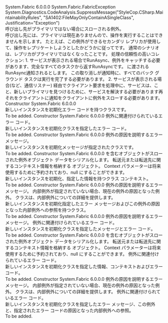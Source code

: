 <Type Name="FabricNotPrimaryException" FullName="System.Fabric.FabricNotPrimaryException">
  <TypeSignature Language="C#" Value="public class FabricNotPrimaryException : System.Fabric.FabricException" />
  <TypeSignature Language="ILAsm" Value=".class public auto ansi serializable beforefieldinit FabricNotPrimaryException extends System.Fabric.FabricException" />
  <TypeSignature Language="DocId" Value="T:System.Fabric.FabricNotPrimaryException" />
  <TypeSignature Language="VB.NET" Value="Public Class FabricNotPrimaryException&#xA;Inherits FabricException" />
  <TypeSignature Language="F#" Value="type FabricNotPrimaryException = class&#xA;    inherit FabricException" />
  <AssemblyInfo>
    <AssemblyName>System.Fabric</AssemblyName>
    <AssemblyVersion>6.0.0.0</AssemblyVersion>
  </AssemblyInfo>
  <Base>
    <BaseTypeName>System.Fabric.FabricException</BaseTypeName>
  </Base>
  <Interfaces />
  <Attributes>
    <Attribute>
      <AttributeName>System.Diagnostics.CodeAnalysis.SuppressMessage("StyleCop.CSharp.MaintainabilityRules", "SA1402:FileMayOnlyContainASingleClass", Justification="Exception")</AttributeName>
    </Attribute>
  </Attributes>
  <Docs>
    <summary>
      <para>呼び出し先がプライマリではない場合にスローされる例外。</para>
    </summary>
    <remarks>
      <para><see cref="T:System.Fabric.FabricNotPrimaryException" />呼び出し先には、プライマリは現在ありませんので、操作を実行することはできませんを示します。
            たとえば、この例外ができるセカンダリ レプリカが使用して、操作をレプリケートしようとしたかどうかに従って<see cref="M:System.Fabric.IStateReplicator.ReplicateAsync(System.Fabric.OperationData,System.Threading.CancellationToken,System.Int64@)" />です。 通常のシナリオは、レプリカがプライマリではなくなったことです。</para>
      <para>
            処理<see cref="T:System.Fabric.FabricNotPrimaryException" />の<see href="https://docs.microsoft.com/azure/service-fabric/service-fabric-reliable-services-reliable-collections">信頼性の高いコレクション</see>:
                1. サービスが表示される場合<see cref="T:System.Fabric.FabricNotPrimaryException" />で<see href="https://docs.microsoft.com/dotnet/api/microsoft.servicefabric.services.runtime.statefulservicebase.runasync?viewFallbackFrom=servicefabricsvcs#Microsoft_ServiceFabric_Services_Runtime_StatefulServiceBase_RunAsync_System_Threading_CancellationToken_">RunAsync</see>、例外をキャッチする必要があります、完全なすべてのタスクから返す<see href="https://docs.microsoft.com/dotnet/api/microsoft.servicefabric.services.runtime.statefulservicebase.runasync?viewFallbackFrom=servicefabricsvcs#Microsoft_ServiceFabric_Services_Runtime_StatefulServiceBase_RunAsync_System_Threading_CancellationToken_">RunAsync</see>です。 <see cref="T:System.Threading.CancellationToken" />に渡される<see href="https://docs.microsoft.com/dotnet/api/microsoft.servicefabric.services.runtime.statefulservicebase.runasync?viewFallbackFrom=servicefabricsvcs#Microsoft_ServiceFabric_Services_Runtime_StatefulServiceBase_RunAsync_System_Threading_CancellationToken_">RunAsync</see>通知されるとします。 この取り消しが通知時に、すべてのバック グラウンド タスクは実行を完了する必要があります。
                    2. サービスが表示される場合<see cref="T:System.Fabric.FabricNotPrimaryException" />(など、通信リスナー) 経由でクライアント要求を処理中に、サービスは、こと、新しいプライマリを見つけるために、サービスを解決する必要があります再それをクライアントに通知をクライアントに例外をスローする必要があります。
                    </para>
    </remarks>
  </Docs>
  <Members>
    <Member MemberName=".ctor">
      <MemberSignature Language="C#" Value="public FabricNotPrimaryException ();" />
      <MemberSignature Language="ILAsm" Value=".method public hidebysig specialname rtspecialname instance void .ctor() cil managed" />
      <MemberSignature Language="DocId" Value="M:System.Fabric.FabricNotPrimaryException.#ctor" />
      <MemberSignature Language="VB.NET" Value="Public Sub New ()" />
      <MemberType>Constructor</MemberType>
      <AssemblyInfo>
        <AssemblyName>System.Fabric</AssemblyName>
        <AssemblyVersion>6.0.0.0</AssemblyVersion>
      </AssemblyInfo>
      <Parameters />
      <Docs>
        <summary>
          <para>新しいインスタンスを初期化<see cref="T:System.Fabric.FabricNotPrimaryException" />エラー コードを持つクラス<see cref="F:System.Fabric.FabricErrorCode.Unknown" />です。</para>
        </summary>
        <remarks>To be added.</remarks>
      </Docs>
    </Member>
    <Member MemberName=".ctor">
      <MemberSignature Language="C#" Value="public FabricNotPrimaryException (System.Fabric.FabricErrorCode errorCode);" />
      <MemberSignature Language="ILAsm" Value=".method public hidebysig specialname rtspecialname instance void .ctor(valuetype System.Fabric.FabricErrorCode errorCode) cil managed" />
      <MemberSignature Language="DocId" Value="M:System.Fabric.FabricNotPrimaryException.#ctor(System.Fabric.FabricErrorCode)" />
      <MemberSignature Language="VB.NET" Value="Public Sub New (errorCode As FabricErrorCode)" />
      <MemberSignature Language="F#" Value="new System.Fabric.FabricNotPrimaryException : System.Fabric.FabricErrorCode -&gt; System.Fabric.FabricNotPrimaryException" Usage="new System.Fabric.FabricNotPrimaryException errorCode" />
      <MemberType>Constructor</MemberType>
      <AssemblyInfo>
        <AssemblyName>System.Fabric</AssemblyName>
        <AssemblyVersion>6.0.0.0</AssemblyVersion>
      </AssemblyInfo>
      <Parameters>
        <Parameter Name="errorCode" Type="System.Fabric.FabricErrorCode" />
      </Parameters>
      <Docs>
        <param name="errorCode">
          <para>例外に関連付けられているエラー コード。</para>
        </param>
        <summary>
          <para>新しいインスタンスを初期化<see cref="T:System.Fabric.FabricNotPrimaryException" />クラスを指定したエラー コード。</para>
        </summary>
        <remarks>To be added.</remarks>
      </Docs>
    </Member>
    <Member MemberName=".ctor">
      <MemberSignature Language="C#" Value="public FabricNotPrimaryException (string message);" />
      <MemberSignature Language="ILAsm" Value=".method public hidebysig specialname rtspecialname instance void .ctor(string message) cil managed" />
      <MemberSignature Language="DocId" Value="M:System.Fabric.FabricNotPrimaryException.#ctor(System.String)" />
      <MemberSignature Language="VB.NET" Value="Public Sub New (message As String)" />
      <MemberSignature Language="F#" Value="new System.Fabric.FabricNotPrimaryException : string -&gt; System.Fabric.FabricNotPrimaryException" Usage="new System.Fabric.FabricNotPrimaryException message" />
      <MemberType>Constructor</MemberType>
      <AssemblyInfo>
        <AssemblyName>System.Fabric</AssemblyName>
        <AssemblyVersion>6.0.0.0</AssemblyVersion>
      </AssemblyInfo>
      <Parameters>
        <Parameter Name="message" Type="System.String" />
      </Parameters>
      <Docs>
        <param name="message">
          <para>例外の原因を説明するエラー メッセージ。</para>
        </param>
        <summary>
          <para>新しいインスタンスを初期化<see cref="T:System.Fabric.FabricNotPrimaryException" />メッセージが指定されたクラスです。</para>
        </summary>
        <remarks>To be added.</remarks>
      </Docs>
    </Member>
    <Member MemberName=".ctor">
      <MemberSignature Language="C#" Value="protected FabricNotPrimaryException (System.Runtime.Serialization.SerializationInfo info, System.Runtime.Serialization.StreamingContext context);" />
      <MemberSignature Language="ILAsm" Value=".method familyhidebysig specialname rtspecialname instance void .ctor(class System.Runtime.Serialization.SerializationInfo info, valuetype System.Runtime.Serialization.StreamingContext context) cil managed" />
      <MemberSignature Language="DocId" Value="M:System.Fabric.FabricNotPrimaryException.#ctor(System.Runtime.Serialization.SerializationInfo,System.Runtime.Serialization.StreamingContext)" />
      <MemberSignature Language="VB.NET" Value="Protected Sub New (info As SerializationInfo, context As StreamingContext)" />
      <MemberSignature Language="F#" Value="new System.Fabric.FabricNotPrimaryException : System.Runtime.Serialization.SerializationInfo * System.Runtime.Serialization.StreamingContext -&gt; System.Fabric.FabricNotPrimaryException" Usage="new System.Fabric.FabricNotPrimaryException (info, context)" />
      <MemberType>Constructor</MemberType>
      <AssemblyInfo>
        <AssemblyName>System.Fabric</AssemblyName>
        <AssemblyVersion>6.0.0.0</AssemblyVersion>
      </AssemblyInfo>
      <Parameters>
        <Parameter Name="info" Type="System.Runtime.Serialization.SerializationInfo" />
        <Parameter Name="context" Type="System.Runtime.Serialization.StreamingContext" />
      </Parameters>
      <Docs>
        <param name="info">
          <para><see cref="T:System.Runtime.Serialization.SerializationInfo" />を含むオブジェクトがスローされた例外オブジェクト データをシリアル化します。</para>
        </param>
        <param name="context">
          <para>転送元または転送先に関するコンテキスト情報を格納する <see cref="T:System.Runtime.Serialization.StreamingContext" /> オブジェクト。 Context パラメーターは将来使用するために予約されており、null にすることができます。</para>
        </param>
        <summary>
          <para>新しいインスタンスを初期化<see cref="T:System.Fabric.FabricNotPrimaryException" />、指定した情報を持つクラス コンテキスト。</para>
        </summary>
        <remarks>To be added.</remarks>
      </Docs>
    </Member>
    <Member MemberName=".ctor">
      <MemberSignature Language="C#" Value="public FabricNotPrimaryException (string message, Exception inner);" />
      <MemberSignature Language="ILAsm" Value=".method public hidebysig specialname rtspecialname instance void .ctor(string message, class System.Exception inner) cil managed" />
      <MemberSignature Language="DocId" Value="M:System.Fabric.FabricNotPrimaryException.#ctor(System.String,System.Exception)" />
      <MemberSignature Language="VB.NET" Value="Public Sub New (message As String, inner As Exception)" />
      <MemberSignature Language="F#" Value="new System.Fabric.FabricNotPrimaryException : string * Exception -&gt; System.Fabric.FabricNotPrimaryException" Usage="new System.Fabric.FabricNotPrimaryException (message, inner)" />
      <MemberType>Constructor</MemberType>
      <AssemblyInfo>
        <AssemblyName>System.Fabric</AssemblyName>
        <AssemblyVersion>6.0.0.0</AssemblyVersion>
      </AssemblyInfo>
      <Parameters>
        <Parameter Name="message" Type="System.String" />
        <Parameter Name="inner" Type="System.Exception" />
      </Parameters>
      <Docs>
        <param name="message">
          <para>例外の原因を説明するエラー メッセージ。</para>
        </param>
        <param name="inner">
          <para>内部例外が指定されていない場合、現在の例外の原因となった例外。 <see cref="T:System.Exception" />クラスは、内部例外についての詳細を提供します。</para>
        </param>
        <summary>
          <para>
            新しいインスタンスを初期化<see cref="T:System.Fabric.FabricNotPrimaryException" />指定したエラー メッセージおよびこの例外の原因となった内部例外への参照を持つクラス。
            </para>
        </summary>
        <remarks>To be added.</remarks>
      </Docs>
    </Member>
    <Member MemberName=".ctor">
      <MemberSignature Language="C#" Value="public FabricNotPrimaryException (string message, System.Fabric.FabricErrorCode errorCode);" />
      <MemberSignature Language="ILAsm" Value=".method public hidebysig specialname rtspecialname instance void .ctor(string message, valuetype System.Fabric.FabricErrorCode errorCode) cil managed" />
      <MemberSignature Language="DocId" Value="M:System.Fabric.FabricNotPrimaryException.#ctor(System.String,System.Fabric.FabricErrorCode)" />
      <MemberSignature Language="VB.NET" Value="Public Sub New (message As String, errorCode As FabricErrorCode)" />
      <MemberSignature Language="F#" Value="new System.Fabric.FabricNotPrimaryException : string * System.Fabric.FabricErrorCode -&gt; System.Fabric.FabricNotPrimaryException" Usage="new System.Fabric.FabricNotPrimaryException (message, errorCode)" />
      <MemberType>Constructor</MemberType>
      <AssemblyInfo>
        <AssemblyName>System.Fabric</AssemblyName>
        <AssemblyVersion>6.0.0.0</AssemblyVersion>
      </AssemblyInfo>
      <Parameters>
        <Parameter Name="message" Type="System.String" />
        <Parameter Name="errorCode" Type="System.Fabric.FabricErrorCode" />
      </Parameters>
      <Docs>
        <param name="message">
          <para>例外の原因を説明するエラー メッセージ。</para>
        </param>
        <param name="errorCode">
          <para>例外に関連付けられているエラー コード。</para>
        </param>
        <summary>
          <para>新しいインスタンスを初期化<see cref="T:System.Fabric.FabricNotPrimaryException" />クラスを指定したメッセージとエラー コード。</para>
        </summary>
        <remarks>To be added.</remarks>
      </Docs>
    </Member>
    <Member MemberName=".ctor">
      <MemberSignature Language="C#" Value="protected FabricNotPrimaryException (System.Runtime.Serialization.SerializationInfo info, System.Runtime.Serialization.StreamingContext context, System.Fabric.FabricErrorCode errorCode);" />
      <MemberSignature Language="ILAsm" Value=".method familyhidebysig specialname rtspecialname instance void .ctor(class System.Runtime.Serialization.SerializationInfo info, valuetype System.Runtime.Serialization.StreamingContext context, valuetype System.Fabric.FabricErrorCode errorCode) cil managed" />
      <MemberSignature Language="DocId" Value="M:System.Fabric.FabricNotPrimaryException.#ctor(System.Runtime.Serialization.SerializationInfo,System.Runtime.Serialization.StreamingContext,System.Fabric.FabricErrorCode)" />
      <MemberSignature Language="VB.NET" Value="Protected Sub New (info As SerializationInfo, context As StreamingContext, errorCode As FabricErrorCode)" />
      <MemberSignature Language="F#" Value="new System.Fabric.FabricNotPrimaryException : System.Runtime.Serialization.SerializationInfo * System.Runtime.Serialization.StreamingContext * System.Fabric.FabricErrorCode -&gt; System.Fabric.FabricNotPrimaryException" Usage="new System.Fabric.FabricNotPrimaryException (info, context, errorCode)" />
      <MemberType>Constructor</MemberType>
      <AssemblyInfo>
        <AssemblyName>System.Fabric</AssemblyName>
        <AssemblyVersion>6.0.0.0</AssemblyVersion>
      </AssemblyInfo>
      <Parameters>
        <Parameter Name="info" Type="System.Runtime.Serialization.SerializationInfo" />
        <Parameter Name="context" Type="System.Runtime.Serialization.StreamingContext" />
        <Parameter Name="errorCode" Type="System.Fabric.FabricErrorCode" />
      </Parameters>
      <Docs>
        <param name="info">
          <para><see cref="T:System.Runtime.Serialization.SerializationInfo" />を含むオブジェクトがスローされた例外オブジェクト データをシリアル化します。</para>
        </param>
        <param name="context">
          <para>転送元または転送先に関するコンテキスト情報を格納する <see cref="T:System.Runtime.Serialization.StreamingContext" /> オブジェクト。 Context パラメーターは将来使用するために予約されており、null にすることができます。</para>
        </param>
        <param name="errorCode">
          <para>例外に関連付けられているエラー コード。</para>
        </param>
        <summary>
          <para>新しいインスタンスを初期化<see cref="T:System.Fabric.FabricNotPrimaryException" />クラスを指定した情報、コンテキストおよびエラー コード。</para>
        </summary>
        <remarks>To be added.</remarks>
      </Docs>
    </Member>
    <Member MemberName=".ctor">
      <MemberSignature Language="C#" Value="public FabricNotPrimaryException (string message, Exception inner, System.Fabric.FabricErrorCode errorCode);" />
      <MemberSignature Language="ILAsm" Value=".method public hidebysig specialname rtspecialname instance void .ctor(string message, class System.Exception inner, valuetype System.Fabric.FabricErrorCode errorCode) cil managed" />
      <MemberSignature Language="DocId" Value="M:System.Fabric.FabricNotPrimaryException.#ctor(System.String,System.Exception,System.Fabric.FabricErrorCode)" />
      <MemberSignature Language="VB.NET" Value="Public Sub New (message As String, inner As Exception, errorCode As FabricErrorCode)" />
      <MemberSignature Language="F#" Value="new System.Fabric.FabricNotPrimaryException : string * Exception * System.Fabric.FabricErrorCode -&gt; System.Fabric.FabricNotPrimaryException" Usage="new System.Fabric.FabricNotPrimaryException (message, inner, errorCode)" />
      <MemberType>Constructor</MemberType>
      <AssemblyInfo>
        <AssemblyName>System.Fabric</AssemblyName>
        <AssemblyVersion>6.0.0.0</AssemblyVersion>
      </AssemblyInfo>
      <Parameters>
        <Parameter Name="message" Type="System.String" />
        <Parameter Name="inner" Type="System.Exception" />
        <Parameter Name="errorCode" Type="System.Fabric.FabricErrorCode" />
      </Parameters>
      <Docs>
        <param name="message">
          <para>例外の原因を説明するエラー メッセージ。</para>
        </param>
        <param name="inner">
          <para>内部例外が指定されていない場合、現在の例外の原因となった例外。 <see cref="T:System.Exception" />クラスは、内部例外についての詳細を提供します。</para>
        </param>
        <param name="errorCode">
          <para>例外に関連付けられているエラー コード。</para>
        </param>
        <summary>
          <para>新しいインスタンスを初期化<see cref="T:System.Fabric.FabricNotPrimaryException" />クラスを指定したエラー メッセージ、この例外と、指定されたエラー コードの原因となった内部例外への参照。
            </para>
        </summary>
        <remarks>To be added.</remarks>
      </Docs>
    </Member>
  </Members>
</Type>